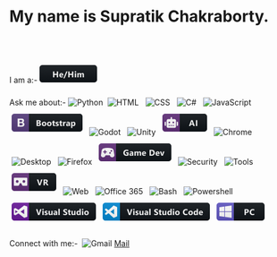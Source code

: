 # My name is Supratik Chakraborty.
<br>
<br>
<br>
I am a:- <img src="https://github.com/MikeCodesDotNET/ColoredBadges/blob/master/png/pronouns/hehim.png" alt="He/Him">
<br>
<br>
Ask me about:-
<img src="https://github.com/MikeCodesDotNET/ColoredBadges/blob/master/png/dev/languages/python.png" alt="Python" style="vertical-align:top margin:6px 4px">
<img src="https://github.com/MikeCodesDotNET/ColoredBadges/blob/master/png/dev/languages/html.png" alt="HTML" style="margin:6px 4px">
<img src="https://github.com/MikeCodesDotNET/ColoredBadges/blob/master/png/dev/languages/css3.png" alt="CSS" style="margin:6px 4px">
<img src="https://github.com/MikeCodesDotNET/ColoredBadges/blob/master/png/dev/languages/csharp.png" alt="C#" style="margin:6px 4px">
<img src="https://github.com/MikeCodesDotNET/ColoredBadges/blob/master/png/dev/languages/js.png" alt="JavaScript" style="margin:6px 4px">
<img src="https://github.com/MikeCodesDotNET/ColoredBadges/blob/master/png/dev/frameworks/bootstrap.png" alt="Bootstrap" style="margin:6px 4px">
<img src="https://github.com/MikeCodesDotNET/ColoredBadges/blob/master/png/dev/frameworks/godot.png" alt="Godot" style="margin:6px 4px">
<img src="https://github.com/MikeCodesDotNET/ColoredBadges/blob/master/png/dev/frameworks/unity.png" alt="Unity" style="margin:6px 4px">
<img src="https://github.com/MikeCodesDotNET/ColoredBadges/blob/master/png/dev/misc/ai.png" alt="Artificial Intelligence" style="margin:6px 4px">
<img src="https://github.com/MikeCodesDotNET/ColoredBadges/blob/master/png/dev/misc/chrome.png" alt="Chrome" style="margin:6px 4px">
<img src="https://github.com/MikeCodesDotNET/ColoredBadges/blob/master/png/dev/misc/desktop.png" alt="Desktop" style="margin:6px 4px">
<img src="https://github.com/MikeCodesDotNET/ColoredBadges/blob/master/png/dev/misc/firefox.png" alt="Firefox" style="margin:6px 4px">
<img src="https://github.com/MikeCodesDotNET/ColoredBadges/blob/master/png/dev/misc/gamedev.png" alt="Game Development" style="margin:6px 4px">
<img src="https://github.com/MikeCodesDotNET/ColoredBadges/blob/master/png/dev/misc/security.png" alt="Security" style="margin:6px 4px">
<img src="https://github.com/MikeCodesDotNET/ColoredBadges/blob/master/png/dev/misc/tools.png" alt="Tools" style="margin:6px 4px">
<img src="https://github.com/MikeCodesDotNET/ColoredBadges/blob/master/png/dev/misc/vr.png" alt="Virtual Reality" style="margin:6px 4px">
<img src="https://github.com/MikeCodesDotNET/ColoredBadges/blob/master/png/dev/misc/web.png" alt="Web" style="margin:6px 4px">
<img src="https://github.com/MikeCodesDotNET/ColoredBadges/blob/master/png/dev/services/office_365.png" alt="Office 365" style="margin:6px 4px">
<img src="https://github.com/MikeCodesDotNET/ColoredBadges/blob/master/png/dev/tools/bash.png" alt="Bash" style="margin:6px 4px">
<img src="https://github.com/MikeCodesDotNET/ColoredBadges/blob/master/png/dev/tools/powershell.png" alt="Powershell" style="margin:6px 4px">
<img src="https://github.com/MikeCodesDotNET/ColoredBadges/blob/master/png/dev/tools/visualstudio.png" alt="Visual Studio" style="margin:6px 4px">
<img src="https://github.com/MikeCodesDotNET/ColoredBadges/blob/master/png/dev/tools/visualstudio_code.png" alt="Visual Studio Code" style="margin:6px 4px">
<img src="https://github.com/MikeCodesDotNET/ColoredBadges/blob/master/png/devices/pc.png" alt="PC" style="margin:6px 4px">
<br>
<br>
Connect with me:-
<img src="https://github.com/MikeCodesDotNET/ColoredBadges/blob/master/png/social/gmail.png" alt="Gmail" style="margin:6px 4px"><a href="mailto:supratikroop@gmail.com">Mail</a>
